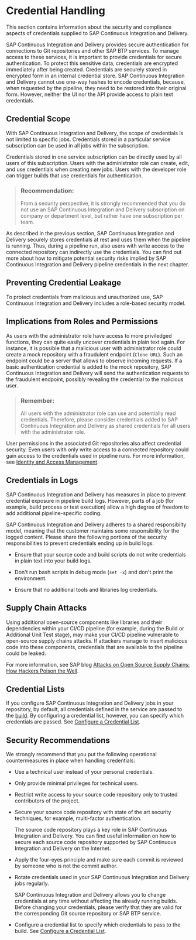 <!-- loioe26a096409e344ad8a134a6eb39d8ee9 -->

# Credential Handling

This section contains information about the security and compliance aspects of credentials supplied to SAP Continuous Integration and Delivery.

SAP Continuous Integration and Delivery provides secure authentication for connections to Git repositories and other SAP BTP services. To manage access to these services, it is important to provide credentials for secure authentication. To protect this sensitive data, credentials are encrypted immediately after being created. Credentials are securely stored in encrypted form in an internal credential store. SAP Continuous Integration and Delivery cannot use one-way hashes to encode credentials, because, when requested by the pipeline, they need to be restored into their original form. However, neither the UI nor the API provide access to plain text credentials.

<a name="loiob11b3021340746358e6a555a9d2a1fb9"/>

<!-- loiob11b3021340746358e6a555a9d2a1fb9 -->

## Credential Scope

With SAP Continuous Integration and Delivery, the scope of credentials is not limited to specific jobs. Credentials stored in a particular service subscription can be used in all jobs within the subscription.

Credentials stored in one service subscription can be directly used by all users of this subscription. Users with the administrator role can create, edit, and use credentials when creating new jobs. Users with the developer role can trigger builds that use credentials for authentication.

> ### Recommendation:  
> From a security perspective, it is strongly recommended that you do not use an SAP Continuous Integration and Delivery subscription on company or department level, but rather have one subscription per team.

As described in the previous section, SAP Continuous Integration and Delivery securely stores credentials at rest and uses them when the pipeline is running. Thus, during a pipeline run, also users with write access to the connected repository can indirectly use the credentials. You can find out more about how to mitigate potential security risks implied by SAP Continuous Integration and Delivery pipeline credentials in the next chapter.

<a name="loio649880c2cfcc43baa9341fb005af584e"/>

<!-- loio649880c2cfcc43baa9341fb005af584e -->

## Preventing Credential Leakage



To protect credentials from malicious and unauthorized use, SAP Continuous Integration and Delivery includes a role-based security model.



<a name="loio649880c2cfcc43baa9341fb005af584e__section_n3z_vlq_gwb"/>

## Implications from Roles and Permissions

As users with the administrator role have access to more priviledged functions, they can quite easily uncover credentials in plain text again. For instance, it is possible that a malicious user with administrator role could create a mock repository with a fraudulent endpoint \(`Clone URL`\). Such an endpoint could be a server that allows to observe incoming requests. If a basic authentication credential is added to the mock repository, SAP Continuous Integration and Delivery will send the authentication requests to the fraudulent endpoint, possibly revealing the credential to the malicious user.

> ### Remember:  
> All users with the administrator role can use and potentially read credentials. Therefore, please consider credentials added to SAP Continuous Integration and Delivery as shared credentials for all users with the administrator role.

User permissions in the associated Git repositories also affect credential security. Even users with only write access to a connected repository could gain access to the credentials used in pipeline runs. For more information, see [Identity and Access Management](identity-and-access-management-bb2cd0a.md#loiobb2cd0a57fc54525888a6988a7ab704c).



<a name="loio649880c2cfcc43baa9341fb005af584e__section_tbj_lmq_gwb"/>

## Credentials in Logs

SAP Continuous Integration and Delivery has measures in place to prevent credential exposure in pipeline build logs. However, parts of a job \(for example, build process or test execution\) allow a high degree of freedom to add additional pipeline-specific coding.

SAP Continuous Integration and Delivery adheres to a shared responsibilty model, meaning that the customer maintains some responsibility for the logged content. Please share the following portions of the security responsibilities to prevent credentials ending up in build logs:

-   Ensure that your source code and build scripts do not write credentials in plain text into your build logs.

-   Don't run bash scripts in debug mode \(`set -x`\) and don't print the environment.

-   Ensure that no additional tools and libraries log credentials.




<a name="loio649880c2cfcc43baa9341fb005af584e__section_kcw_ylq_gwb"/>

## Supply Chain Attacks

Using additional open-source components like libraries and their dependencies within your CI/CD pipeline \(for example, during the Build or Additional Unit Test stage\), may make your CI/CD pipeline vulnerable to open-source supply chains attacks. If attackers manage to insert malicious code into these components, credentials that are available to the pipeline could be leaked.

For more information, see SAP blog [Attacks on Open Source Supply Chains: How Hackers Poison the Well](https://blogs.sap.com/2020/06/26/attacks-on-open-source-supply-chains-how-hackers-poison-the-well/).



<a name="loio649880c2cfcc43baa9341fb005af584e__section_fbz_mgk_zzb"/>

## Credential Lists

If you configure SAP Continuous Integration and Delivery jobs in your repository, by default, all credentials defined in the service are passed to the [build](concepts-707017c.md#loio707017c681aa4bc09d0279f08115dcae__section_dxw_cp3_qnb). By configuring a credential list, however, you can specify which credentials are passed. See [Configure a Credential List](configure-a-credential-list-907b44a.md).

<a name="loioa7c70ccc9ec24bb1bd2630cde60dedf9"/>

<!-- loioa7c70ccc9ec24bb1bd2630cde60dedf9 -->

## Security Recommendations

We strongly recommend that you put the following operational countermeasures in place when handling credentials:

-   Use a technical user instead of your personal credentials.

-   Only provide minimal privileges for technical users.

-   Restrict write access to your source code repository only to trusted contributors of the project.

-   Secure your source code repository with state of the art security techniques, for example, multi-factor authentication.

    The source code repository plays a key role in SAP Continuous Integration and Delivery. You can find useful information on how to secure each source code repository supported by SAP Continuous Integration and Delivery on the Internet.

-   Apply the four-eyes principle and make sure each commit is reviewed by someone who is not the commit author.

-   Rotate credentials used in your SAP Continuous Integration and Delivery jobs regularly.

    SAP Continuous Integration and Delivery allows you to change credentials at any time without affecting the already running builds. Before changing your credentials, please verify that they are valid for the corresponding Git source repository or SAP BTP service.

-   Configure a credential list to specify which credentials to pass to the build. See [Configure a Credential List](configure-a-credential-list-907b44a.md).


